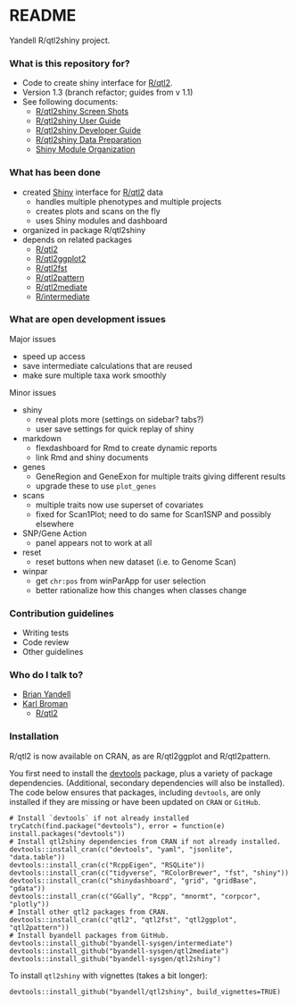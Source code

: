 # README #

Yandell R/qtl2shiny project.

### What is this repository for? ###

* Code to create shiny interface for [R/qtl2](https://cran.r-project.org/package=qtl2).
* Version 1.3 (branch refactor; guides from v 1.1)
* See following documents:
    + [R/qtl2shiny Screen Shots](http://pages.stat.wisc.edu/~yandell/software/qtl2shiny/screenshots.html)
    + [R/qtl2shiny User Guide](https://github.com/byandell/qtl2shiny/blob/master/vignettes/UserGuide.Rmd)
    + [R/qtl2shiny Developer Guide](https://github.com/byandell/qtl2shiny/blob/master/vignettes/DeveloperGuide.Rmd)
    + [R/qtl2shiny Data Preparation](https://github.com/byandell/qtl2shiny/blob/master/vignettes/qtl2shinyData.Rmd)
    + [Shiny Module Organization](https://github.com/byandell-sysgen/qtl2shiny/blob/refactor/inst/doc/module.md)

### What has been done ###

- created [Shiny](https://shiny.rstudio.com) interface for [R/qtl2](https://cran.r-project.org/package=qtl2) data
    + handles multiple phenotypes and multiple projects
    + creates plots and scans on the fly
    + uses Shiny modules and dashboard
- organized in package R/qtl2shiny
- depends on related packages
    + [R/qtl2](https://cran.r-project.org/package=qtl2)
    + [R/qtl2ggplot2](https://cran.r-project.org/package=qtl2ggplot)
    + [R/qtl2fst](https://cran.r-project.org/package=qtl2fst)
    + [R/qtl2pattern](https://cran.r-project.org/package=qtl2pattern)
    + [R/qtl2mediate](https://github.com/byandell/qtl2mediate)
    + [R/intermediate](https://github.com/byandell/intermediate)

### What are open development issues ###

Major issues

- speed up access
- save intermediate calculations that are reused
- make sure multiple taxa work smoothly

Minor issues

* shiny
    + reveal plots more (settings on sidebar? tabs?)
    + user save settings for quick replay of shiny
* markdown
    + flexdashboard for Rmd to create dynamic reports
    + link Rmd and shiny documents
* genes
    + GeneRegion and GeneExon for multiple traits giving different results
    + upgrade these to use `plot_genes`
* scans
    + multiple traits now use superset of covariates
    + fixed for Scan1Plot; need to do same for Scan1SNP and possibly elsewhere
* SNP/Gene Action
    + panel appears not to work at all
* reset
    + reset buttons when new dataset (i.e. to Genome Scan)
* winpar
    + get `chr:pos` from winParApp for user selection
    + better rationalize how this changes when classes change

### Contribution guidelines ###

* Writing tests
* Code review
* Other guidelines

### Who do I talk to? ###

* [Brian Yandell](http://github.com/byandell)
* [Karl Broman](http://github.com/kbroman)
  + [R/qtl2](https://cran.r-project.org/package=qtl2)

### Installation

R/qtl2 is now available on CRAN, as are R/qtl2ggplot and R/qtl2pattern.

You first need to install the
[devtools](https://cran.r-project.org/package=devtools) package, plus a variety
of package dependencies.
(Additional, secondary dependencies will also be installed).
The code below ensures that packages, including `devtools`, are only
installed if they are missing or have been updated on `CRAN` or `GitHub`.

```
# Install `devtools` if not already installed
tryCatch(find.package("devtools"), error = function(e) install.packages("devtools"))
# Install qtl2shiny dependencies from CRAN if not already installed.
devtools::install_cran(c("devtools", "yaml", "jsonlite", "data.table"))
devtools::install_cran(c("RcppEigen", "RSQLite"))
devtools::install_cran(c("tidyverse", "RColorBrewer", "fst", "shiny"))
devtools::install_cran(c("shinydashboard", "grid", "gridBase", "gdata"))
devtools::install_cran(c("GGally", "Rcpp", "mnormt", "corpcor", "plotly"))
# Install other qtl2 packages from CRAN.
devtools::install_cran(c("qtl2", "qtl2fst", "qtl2ggplot", "qtl2pattern"))
# Install byandell packages from GitHub.
devtools::install_github("byandell-sysgen/intermediate")
devtools::install_github("byandell-sysgen/qtl2mediate")
devtools::install_github("byandell-sysgen/qtl2shiny")
```

To install `qtl2shiny` with vignettes (takes a bit longer):

```
devtools::install_github("byandell/qtl2shiny", build_vignettes=TRUE)
```